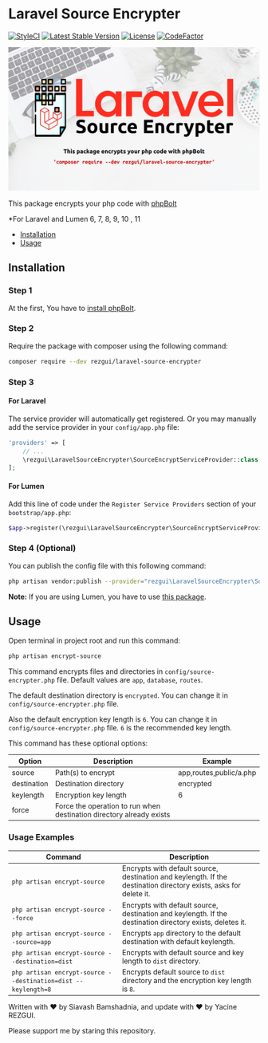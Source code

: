 # Laravel Source Encrypter

[![StyleCI](https://github.styleci.io/repos/248479627/shield?branch=master)](https://github.styleci.io/repos/248479627)
[![Latest Stable Version](https://poser.pugx.org/sbamtr/laravel-source-encrypter/v/stable)](https://packagist.org/packages/sbamtr/laravel-source-encrypter)
[![License](https://poser.pugx.org/sbamtr/laravel-source-encrypter/license)](https://github.com/SiavashBamshadnia/Laravel-Source-Encrypter)
[![CodeFactor](https://www.codefactor.io/repository/github/siavashbamshadnia/laravel-source-encrypter/badge)](https://www.codefactor.io/repository/github/siavashbamshadnia/laravel-source-encrypter)


![](cover.jpg)

This package encrypts your php code with [phpBolt](https://phpbolt.com) 

*For Laravel and Lumen 6, 7, 8, 9, 10 , 11

* [Installation](#installation)
* [Usage](#usage)

## Installation

### Step 1
At the first, You have to [install phpBolt](https://phpbolt.com/download-phpbolt/).


### Step 2
Require the package with composer using the following command:
```bash
composer require --dev rezgui/laravel-source-encrypter
```
### Step 3
#### For Laravel
The service provider will automatically get registered. Or you may manually add the service provider in your `config/app.php` file:
```php
'providers' => [
    // ...
    \rezgui\LaravelSourceEncrypter\SourceEncryptServiceProvider::class,
];
```

#### For Lumen
Add this line of code under the `Register Service Providers` section of your `bootstrap/app.php`:
```php
$app->register(\rezgui\LaravelSourceEncrypter\SourceEncryptServiceProvider::class);
```


### Step 4 (Optional)
You can publish the config file with this following command:
```bash
php artisan vendor:publish --provider="rezgui\LaravelSourceEncrypter\SourceEncryptServiceProvider" --tag=config
```
**Note:** If you are using Lumen, you have to use [this package](https://github.com/laravelista/lumen-vendor-publish).

## Usage
Open terminal in project root and run this command: 
```bash
php artisan encrypt-source
```
This command encrypts files and directories in `config/source-encrypter.php` file. Default values are `app`, `database`, `routes`.

The default destination directory is `encrypted`. You can change it in `config/source-encrypter.php` file.

Also the default encryption key length is `6`. You can change it in `config/source-encrypter.php` file. `6` is the recommended key length.

This command has these optional options:

| Option      | Description                                                          | Example                 |
|-------------|----------------------------------------------------------------------|-------------------------|
| source      | Path(s) to encrypt                                                   | app,routes,public/a.php |
| destination | Destination directory                                                | encrypted               |
| keylength   | Encryption key length                                                | 6                       |
| force       | Force the operation to run when destination directory already exists |                         |

### Usage Examples

| Command                                                       | Description                                                                                                       |
|---------------------------------------------------------------|-------------------------------------------------------------------------------------------------------------------|
| `php artisan encrypt-source`                                  | Encrypts with default source, destination and keylength. If the destination directory exists, asks for delete it. |
| `php artisan encrypt-source --force`                          | Encrypts with default source, destination and keylength. If the destination directory exists, deletes it.         |
| `php artisan encrypt-source --source=app`                     | Encrypts `app` directory to the default destination with default keylength.                                       |
| `php artisan encrypt-source --destination=dist`               | Encrypts with default source and key length to `dist` directory.                                                  |
| `php artisan encrypt-source --destination=dist --keylength=8` | Encrypts default source to `dist` directory and the encryption key length is `8`.                                 |

Written with ♥ by Siavash Bamshadnia, and update with ♥ by Yacine REZGUI.

Please support me by staring this repository.
